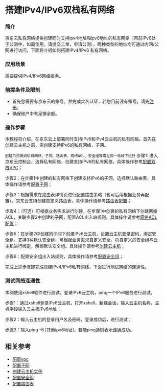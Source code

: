 # 搭建IPv4/IPv6双栈私有网络

### 简介

  京东云私有网络提供创建同时支持ipv4地址和ipv6地址的私有网络（目前IPv6处于公测中，如需使用，请提交工单，申请公测），两种类型的地址均可通过内网/公网进行访问，下面将介绍如何搭建IPv4/IPv6 私有网络。

### 应用场景

需要提供IPv4/IPv6网络服务。

### 前提条件及限制

- 首先您需要有京东云的账号，并完成实名认证，若您目前没有账号，请先[注册](https://user.jdcloud.com/register?source=jdcloud&ReturnUrl=https%3A%2F%2Fwww.jdcloud.com)。
- 确保账户中有足够余额。

### 操作步骤

  本教程将介绍，在京东云上部署同时支持IPv6和IPv4云主机的私有网络。首先在创建云主机之前，需创建支持IPv6的私有网络、子网。

``
创建的资源如私有网络、子网、路由表、网络ACL、安全组等需在同一地域下进行
``
 步骤1: 进入京东云控制台，选择私有网络，创建支持IPv6的私有网络，具体操作参考[配置双栈VPC](https://docs.jdcloud.com/cn/virtual-private-cloud/vpc-configuration)；

 步骤2：在步骤1中创建的私有网络下创建支持IPv6的子网，选择默认路由表，具体操作请参考[配置子网](https://docs.jdcloud.com/cn/virtual-private-cloud/subnet-configuration)；
 
 步骤3：根据需求在路由表详情页进行配置路由策略（也可后续根据业务再配置），京东云支持创建自定义路由表，具体操作请参考[路由表配置](https://docs.jdcloud.com/cn/virtual-private-cloud/route-table-configuration)；

 步骤4：（可选）可根据业务需求进行创建，在步骤1中创建的私有网络下创建网络ACL，关联步骤2中创建的子网，配置ACL出入站规则，具体操作请参考[网络ACL配置](https://docs.jdcloud.com/cn/virtual-private-cloud/network-acl-configuration)；

 步骤5：在步骤2中创建的子网下创建IPv6云主机，设置云主机登录密码，绑定安全组，支持3种默认安全组，可根据业务需求自定义安全，将自定义的安全组与云主机进行绑定，解绑默认安全组。具体操作请参考[创建云主机](https://docs.jdcloud.com/cn/virtual-machines/create-instance)；

 步骤6：配置安全组出入站规则，具体操作请参考[配置安全组](https://docs.jdcloud.com/cn/virtual-private-cloud/security-group-configuration)；
 
 完成上述步骤即完成搭建IPv4/IPv6私有网络，下面进行测试网络的连通性。


### 测试网络连通性

  本例使用xshell软件进行测试，登录IPv6云主机，ping一个IPv6服务进行测试。

  步骤1：通过xshell登录IPv6云主机，打开xshell，新建会话，输入云主机名称，主机字段输入云主机IPv6地址；

  步骤2：输入云主机的登录用户名及密码，登录成功后，进行测试；

  步骤3：输入ping -6 [其他ipv6地址]，若能ping通则表示连通成功。

## 相关参考
- [配置vpc](../Operation-Guide/VPC-Configuration.md)
- [配置子网](../Operation-Guide/Subnet-Configuration.md)
- [创建云主机实例](https://docs.jdcloud.com/cn/virtual-machines/create-instance)
- [配置安全组](../Operation-Guide/Security-Group-Configuration.md)
- [配置路由表](../Operation-Guide/Route-Table-Configuration.md)
